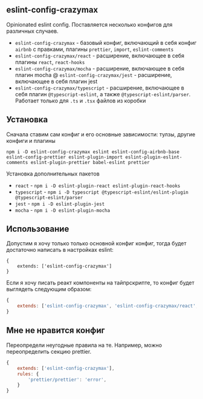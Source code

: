 ## eslint-config-crazymax

Opinionated eslint config. Поставляется несколько конфигов для различных случаев.

- `eslint-config-crazymax` - базовый конфиг, включающий в себя конфиг `airbnb` с правками, плагины `prettier`, `import`, `eslint-comments`
- `eslint-config-crazymax/react` - расширение, включающее в себя плагины `react`, `react-hooks`
- `eslint-config-crazymax/mocha` - расширение, включающее в себя плагин mocha
  @ `eslint-config-crazymax/jest` - расширение, включающее в себя плагин jest
- `eslint-config-crazymax/typescript` - расширение, включающее в себя плагин `@typescript-eslint`, а также `@typescript-eslint/parser`. Работает только для `.ts` и `.tsx` файлов из коробки

## Установка

Сначала ставим сам конфиг и его основные зависимости: тулзы, другие конфиги и плагины

```
npm i -D eslint-config-crazymax eslint eslint-config-airbnb-base eslint-config-prettier eslint-plugin-import eslint-plugin-eslint-comments eslint-plugin-prettier babel-eslint prettier
```

Установка дополнительных пакетов

- `react` - `npm i -D eslint-plugin-react eslint-plugin-react-hooks`
- `typescript` - `npm i -D typescript @typescript-eslint/eslint-plugin @typescript-eslint/parser`
- `jest` - `npm i -D eslint-plugin-jest`
- `mocha` - `npm i -D eslint-plugin-mocha`

## Использование

Допустим я хочу только только основной конфиг конфиг, тогда будет достаточно написать в настройках eslint:

```
{
    extends: ['eslint-config-crazymax']
}
```

Если я хочу писать реакт компоненты на тайпрскрипте, то конфиг будет выглядеть следующим образом:

```js
{
    extends: ['eslint-config-crazymax', 'eslint-config-crazymax/react', 'eslint-config-crazymax/typescript']
}
```

## Мне не нравится конфиг

Переопредели неугодные правила на те. Например, можно переопределить секцию prettier.

```js
{
    extends: ['eslint-config-crazymax'],
    rules: {
        'prettier/prettier': 'error',
    }
}
```

